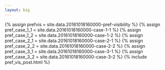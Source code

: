 ```yaml
---
layout: big
---
```

{% assign prefvis = site.data.20161018160000-pref-visibility %}
{% assign pref_case_1_1 = site.data.20161018160000-case-1-1 %}
{% assign pref_case_1_2 = site.data.20161018160000-case-1-2 %}
{% assign pref_case_2_1 = site.data.20161018160000-case-2-1 %}
{% assign pref_case_2_2 = site.data.20161018160000-case-2-2 %}
{% assign pref_case_3_1 = site.data.20161018160000-case-3-1 %}
{% assign pref_case_3_2 = site.data.20161018160000-case-3-2 %}
{% include pref_vis_post.html %}
